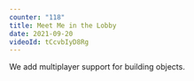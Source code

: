 ```yaml
---
counter: "118"
title: Meet Me in the Lobby
date: 2021-09-20
videoId: tCcvbIyD8Rg
---
```


We add multiplayer support for building objects.